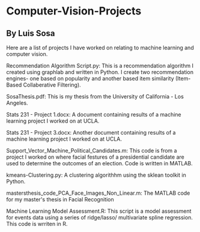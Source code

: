 # Computer-Vision-Projects

By Luis Sosa      
--

Here are a list of projects I have worked on relating to machine learning and computer vision. 

Recommendation Algorithm Script.py:
This is a recommendation algorithm I created using graphlab and written in Python. I create two recommendation engines- one based on popularity and another based item similarity (Item-Based Collaberative Filtering).

SosaThesis.pdf:
This is my thesis from the University of California - Los Angeles. 

Stats 231 - Project 1.docx:
A document containing results of a machine learning project I worked on at UCLA.

Stats 231 - Project 3.docx:
Another document containing results of a machine learning project I worked on at UCLA.

Support_Vector_Machine_Political_Candidates.m: 
This code is from a project I worked on where facial festures of a presidential candidate are used to determine the outcomes of an election. Code is written in MATLAB.

kmeans-Clustering.py: 
A clustering algorithhm using the sklean toolkit in Python.

mastersthesis_code_PCA_Face_Images_Non_Linear.m:
The MATLAB code for my master's thesis in Facial Recognition

Machine Learning Model Assessment.R:
This script is a model assessment for events data using a series of ridge/lasso/ multivariate spline regression. This code is wrriten in R.
